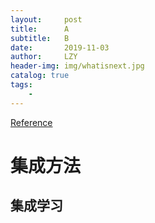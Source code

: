 ```yaml
---
layout:     post
title:      A
subtitle:   B
date:       2019-11-03
author:     LZY
header-img: img/whatisnext.jpg
catalog: true
tags:
    - 
---
```


[Reference]()

# 集成方法

## 集成学习

